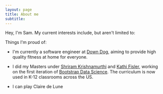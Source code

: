 ```yaml
---
layout: page
title: About me
subtitle: 
---
```


Hey, I'm Sam.  My current interests include, but aren't limited to:

Things I'm proud of:

 - I'm currently a software engineer at [Down Dog](https://www.downdogapp.com), 
aiming to provide high quality fitness at home for everyone.  

 - I did my Masters under [Shriram Krishnamurthi](https://cs.brown.edu/~sk/) and [Kathi Fisler](https://cs.brown.edu/~kfisler/), working on the first iteration of [Bootstrap Data Science](https://www.bootstrapworld.org/materials/data-science/).  The curriculum is now used in K-12 classrooms across the US.

 - I can play Claire de Lune

